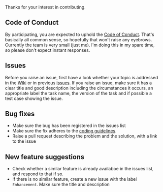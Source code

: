 Thanks for your interest in contributing.

## Code of Conduct
By participating, you are expected to uphold the [Code of Conduct](CODE_OF_CONDUCT.md). 
That's basically all common sense, so hopefully that won't raise any eyebrows.
Currently the team is very small (just me). I'm doing this in my spare time, so please don't expect instant responses.

## Issues
Before you raise an issue, first have a look whether your topic is addressed in the [Wiki](https://github.com/essenius/FitNesseRun/wiki) 
or in previous [issues](issues). 
If you raise an issue, make sure it has a clear title and good description including the circumstances it occurs, an appropriate label
the task name, the version of the task and if possible a test case showing the issue.

## Bug fixes
- Make sure the bug has been registered in the issues list 
- Make sure the fix adheres to the [coding guidelines](https://github.com/essenius/FitNesseRun/wiki/Coding-Guidelines). 
- Raise a pull request describing the problem and the solution, with a link to the issue

## New feature suggestions
- Check whether a similar feature is already availaboe in the issues list, and respond to that if so.
- If there is no similar feature, create a new issue with the label `Enhancement`. Make sure the title and description 
